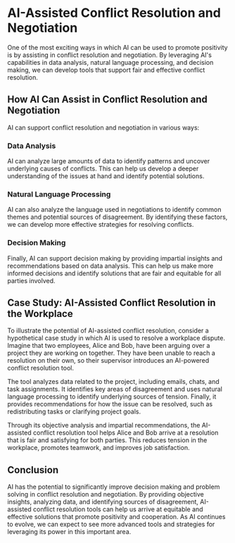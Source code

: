 AI-Assisted Conflict Resolution and Negotiation
=================================================================================================================

One of the most exciting ways in which AI can be used to promote positivity is by assisting in conflict resolution and negotiation. By leveraging AI's capabilities in data analysis, natural language processing, and decision making, we can develop tools that support fair and effective conflict resolution.

How AI Can Assist in Conflict Resolution and Negotiation
--------------------------------------------------------

AI can support conflict resolution and negotiation in various ways:

### Data Analysis

AI can analyze large amounts of data to identify patterns and uncover underlying causes of conflicts. This can help us develop a deeper understanding of the issues at hand and identify potential solutions.

### Natural Language Processing

AI can also analyze the language used in negotiations to identify common themes and potential sources of disagreement. By identifying these factors, we can develop more effective strategies for resolving conflicts.

### Decision Making

Finally, AI can support decision making by providing impartial insights and recommendations based on data analysis. This can help us make more informed decisions and identify solutions that are fair and equitable for all parties involved.

Case Study: AI-Assisted Conflict Resolution in the Workplace
------------------------------------------------------------

To illustrate the potential of AI-assisted conflict resolution, consider a hypothetical case study in which AI is used to resolve a workplace dispute. Imagine that two employees, Alice and Bob, have been arguing over a project they are working on together. They have been unable to reach a resolution on their own, so their supervisor introduces an AI-powered conflict resolution tool.

The tool analyzes data related to the project, including emails, chats, and task assignments. It identifies key areas of disagreement and uses natural language processing to identify underlying sources of tension. Finally, it provides recommendations for how the issue can be resolved, such as redistributing tasks or clarifying project goals.

Through its objective analysis and impartial recommendations, the AI-assisted conflict resolution tool helps Alice and Bob arrive at a resolution that is fair and satisfying for both parties. This reduces tension in the workplace, promotes teamwork, and improves job satisfaction.

Conclusion
----------

AI has the potential to significantly improve decision making and problem solving in conflict resolution and negotiation. By providing objective insights, analyzing data, and identifying sources of disagreement, AI-assisted conflict resolution tools can help us arrive at equitable and effective solutions that promote positivity and cooperation. As AI continues to evolve, we can expect to see more advanced tools and strategies for leveraging its power in this important area.
